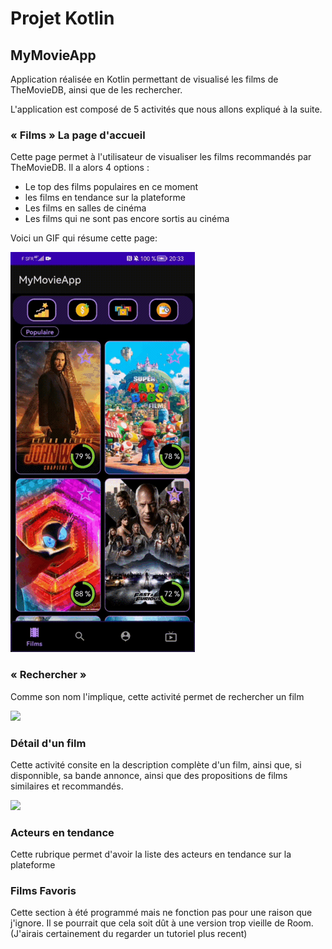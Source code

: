 # Projet Kotlin
## MyMovieApp

Application réalisée en Kotlin permettant de visualisé les films de TheMovieDB, ainsi que de les rechercher.

L'application est composé de 5 activités que nous allons expliqué à la suite.

### « Films » La page d'accueil

Cette page permet à l'utilisateur de visualiser les films recommandés par TheMovieDB. Il a alors 4 options :
- Le top des films populaires en ce moment
- les films en tendance sur la plateforme
- Les films en salles de cinéma
- Les films qui ne sont pas encore sortis au cinéma

Voici un GIF qui résume cette page:

![](https://github.com/arthsf/MyMovieApp/blob/master/Films.gif)

### « Rechercher »

Comme son nom l'implique, cette activité permet de rechercher un film

![](https://github.com/arthsf/MyMovieApp/blob/master/Recherche.gif)

### Détail d'un film

Cette activité consite en la description complète d'un film, ainsi que, si disponnible, sa bande annonce, ainsi que des propositions de films similaires et recommandés.

![](https://github.com/arthsf/MyMovieApp/blob/master/Détails.gif)

### Acteurs en tendance

Cette rubrique permet d'avoir la liste des acteurs en tendance sur la plateforme

### Films Favoris

Cette section à été programmé mais ne fonction pas pour une raison que j'ignore. Il se pourrait que cela soit dût à une version trop vieille de Room. (J'airais certainement du regarder un tutoriel plus recent)
